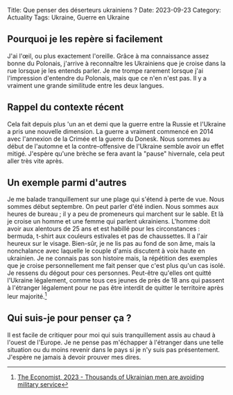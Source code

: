 Title: Que penser des déserteurs ukrainiens ?
Date: 2023-09-23
Category: Actuality
Tags: Ukraine, Guerre en Ukraine

## Pourquoi je les repère si facilement

J'ai l'œil, ou plus exactement l'oreille. Grâce à ma connaissance assez 
bonne du Polonais, j'arrive à reconnaître les Ukrainiens que je croise dans 
la rue lorsque je les entends parler. Je me trompe rarement lorsque j'ai 
l'impression d'entendre du Polonais, mais que ce n'en n'est pas. Il y a 
vraiment une grande similitude entre les deux langues.

## Rappel du contexte récent

Cela fait depuis plus 'un an et demi que la guerre entre la Russie et 
l'Ukraine a pris une nouvelle dimension. La guerre a vraiment commencé en 
2014 avec l'annexion de la Crimée et la guerre du Donesk. Nous sommes au 
début de l'automne et la contre-offensive de l'Ukraine semble avoir un 
effet mitigé. J'espère qu'une brèche se fera avant la "pause" hivernale, 
cela peut aller très vite après.

## Un exemple parmi d'autres

Je me balade tranquillement sur une plage qui s'étend à perte de vue. Nous 
sommes début septembre. On peut parler d'été indien. Nous sommes aux heures 
de bureau ; il y a peu de promeneurs qui marchent sur le sable. Et là je 
croise un homme et une femme qui parlent ukrainiens. L'homme doit avoir aux 
alentours de 25 ans et est habillé pour les circonstances : bermuda, 
t-shirt aux couleurs estivales et pas de chaussettes. Il a l'air heureux 
sur le visage. Bien-sûr, je ne lis pas au fond de son âme, mais la 
nonchalance avec laquelle le couple d'amis discutent à voix haute en 
ukrainien. Je ne connais pas son histoire mais, la répétition des exemples 
que je croise personnellement me fait penser que c'est plus qu'un cas isolé.
Je ressens du dégout pour ces personnes. Peut-être qu'elles ont quitté 
l'Ukraine légalement, comme tous ces jeunes de près de 18 ans qui passent à 
l'étranger légalement pour ne pas être interdit de quitter le territoire
après leur majorité.[^1]

## Qui suis-je pour penser ça ?

Il est facile de critiquer pour moi qui suis tranquillement assis au chaud 
à l'ouest de l'Europe. Je ne pense pas m'échapper à l'étranger dans une 
telle situation ou du moins revenir dans le pays si je n'y suis pas 
présentement. J'espère ne jamais à devoir prouver mes dires.

[^1]: [The Economist, 2023 - Thousands of Ukrainian men are avoiding military 
service](https://www.economist.com/europe/2023/08/31/thousands-of-ukrainian-men-are-avoiding-military-service)